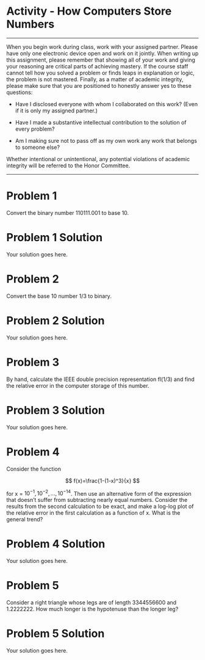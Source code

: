 Activity - How Computers Store Numbers
================

------------------------------------------------------------------------

When you begin work during class, work with your assigned partner.
Please have only one electronic device open and work on it jointly. When
writing up this assignment, please remember that showing all of your
work and giving your reasoning are critical parts of achieving mastery.
If the course staff cannot tell how you solved a problem or finds leaps
in explanation or logic, the problem is not mastered. Finally, as a
matter of academic integrity, please make sure that you are positioned
to honestly answer yes to these questions:

- Have I disclosed everyone with whom I collaborated on this work? (Even
  if it is only my assigned partner.)

- Have I made a substantive intellectual contribution to the solution of
  every problem?

- Am I making sure not to pass off as my own work any work that belongs
  to someone else?

Whether intentional or unintentional, any potential violations of
academic integrity will be referred to the Honor Committee.

------------------------------------------------------------------------

# Problem 1

Convert the binary number 110111.001 to base 10.

# Problem 1 Solution

Your solution goes here.

# Problem 2

Convert the base 10 number 1/3 to binary.

# Problem 2 Solution

Your solution goes here.

# Problem 3

By hand, calculate the IEEE double precision representation fl(1/3) and
find the relative error in the computer storage of this number.

# Problem 3 Solution

Your solution goes here.

# Problem 4

Consider the function

$$
f(x)=\frac{1-(1-x)^3}{x}
$$

for x = $10^{-1}, 10^{-2}, \ldots, 10^{-14}$. Then use an alternative
form of the expression that doesn’t suffer from subtracting nearly equal
numbers. Consider the results from the second calculation to be exact,
and make a log-log plot of the relative error in the first calculation
as a function of x. What is the general trend?

# Problem 4 Solution

Your solution goes here.

# Problem 5

Consider a right triangle whose legs are of length 3344556600 and
1.2222222. How much longer is the hypotenuse than the longer leg?

# Problem 5 Solution

Your solution goes here.
